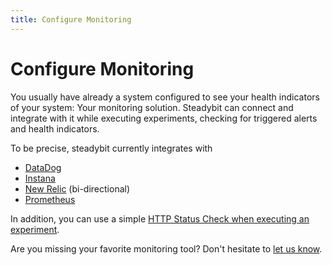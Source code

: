 ```yaml
---
title: Configure Monitoring
---
```


# Configure Monitoring

You usually have already a system configured to see your health indicators of your system: Your monitoring solution. Steadybit can connect and integrate with it while executing experiments, checking for triggered alerts and health indicators.

To be precise, steadybit currently integrates with

* [DataDog](prometheus.md)
* [Instana](instana.md)
* [New Relic](new-relic.md) (bi-directional)
* [Prometheus](prometheus.md)

In addition, you can use a simple [HTTP Status Check when executing an experiment](../../use-steadybit/actions/http-call.md).

Are you missing your favorite monitoring tool? Don't hesitate to [let us know](https://www.steadybit.com/contact).
